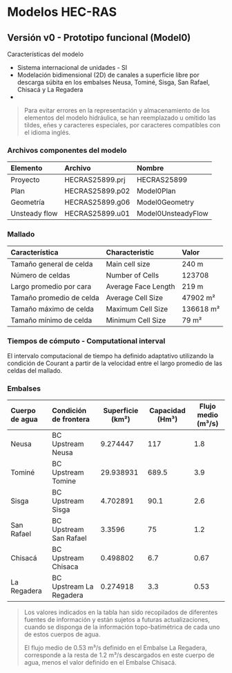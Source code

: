 # Modelos HEC-RAS


## Versión v0 - Prototipo funcional (Model0)

Características del modelo

* Sistema internacional de unidades - SI
* Modelación bidimensional (2D) de canales a superficie libre por descarga súbita en los embalses Neusa, Tominé, Sisga, San Rafael, Chisacá y La Regadera
* 

> Para evitar errores en la representación y almacenamiento de los elementos del modelo hidráulica, se han reemplazado u omitido las tildes, eñes y caracteres especiales, por caracteres compatibles con el idioma inglés.


### Archivos componentes del modelo

| Elemento      | Archivo         | Nombre             | 
|:--------------|:----------------|:-------------------|
| Proyecto      | HECRAS25899.prj | HECRAS25899        |
| Plan          | HECRAS25899.p02 | Model0Plan         |
| Geometría     | HECRAS25899.g06 | Model0Geometry     |
| Unsteady flow | HECRAS25899.u01 | Model0UnsteadyFlow |


### Mallado

| Característica           | Characteristic      | Valor     |
|:-------------------------|:--------------------|:----------|
| Tamaño general de celda  | Main cell size      | 240 m     |
| Número de celdas         | Number of Cells     | 123708    |
| Largo promedio por cara  | Average Face Length | 219 m     |
| Tamaño promedio de celda | Average Cell Size   | 47902 m²  |
| Tamaño máximo de celda   | Maximum Cell Size   | 136618 m² |
| Tamaño mínimo de celda   | Minimum Cell Size   | 79 m²     |


### Tiempos de cómputo - Computational interval

El intervalo computacional de tiempo ha definido adaptativo utilizando la condición de Courant a partir de la velocidad entre el largo promedio de las celdas del mallado.


### Embalses

| Cuerpo de agua | Condición de frontera   | Superficie (km²) | Capacidad (Hm³) | Flujo medio (m³/s) |
|:---------------|:------------------------|------------------|-----------------|--------------------|
| Neusa          | BC Upstream Neusa       | 9.274447         | 117             | 1.8                |
| Tominé         | BC Upstream Tomine      | 29.938931        | 689.5           | 3.9                |
| Sisga          | BC Upstream Sisga       | 4.702891         | 90.1            | 2.6                |
| San Rafael     | BC Upstream San Rafael  | 3.3596           | 75              | 1.2                |
| Chisacá        | BC Upstream Chisaca     | 0.498802         | 6.7             | 0.67               |
| La Regadera    | BC Upstream La Regadera | 0.274918         | 3.3             | 0.53               |

> Los valores indicados en la tabla han sido recopilados de diferentes fuentes de información y están sujetos a futuras actualizaciones, cuando se disponga de la información topo-batimétrica de cada uno de estos cuerpos de agua.
> 
> El flujo medio de 0.53 m³/s definido en el Embalse La Regadera, corresponde a la resta de 1.2 m³/s descargados en este cuerpo de agua, menos el valor definido en el Embalse Chisacá.






